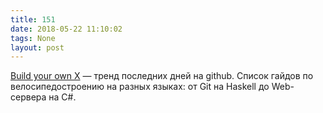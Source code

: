 ```yaml
---
title: 151
date: 2018-05-22 11:10:02
tags: None
layout: post
---
```


[Build your own X](https://github.com/danistefanovic/build-your-own-x) — тренд последних дней на github. Список гайдов по велосипедостроению на разных языках: от Git на Haskell до Web-сервера на C#.
